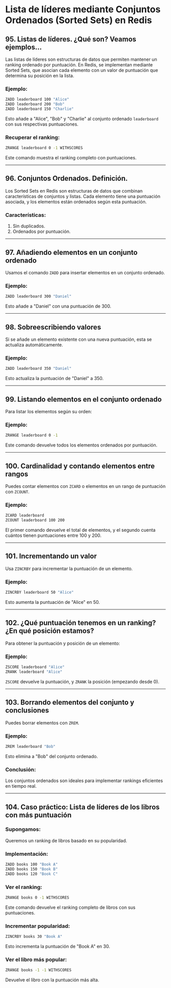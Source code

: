 # Lista de líderes mediante Conjuntos Ordenados (Sorted Sets) en Redis

## 95. Listas de líderes. ¿Qué son? Veamos ejemplos...

Las listas de líderes son estructuras de datos que permiten mantener un ranking ordenado por puntuación. En Redis, se implementan mediante Sorted Sets, que asocian cada elemento con un valor de puntuación que determina su posición en la lista.

### Ejemplo:
```bash
ZADD leaderboard 100 "Alice"
ZADD leaderboard 200 "Bob"
ZADD leaderboard 150 "Charlie"
```
Esto añade a "Alice", "Bob" y "Charlie" al conjunto ordenado `leaderboard` con sus respectivas puntuaciones.

### Recuperar el ranking:
```bash
ZRANGE leaderboard 0 -1 WITHSCORES
```
Este comando muestra el ranking completo con puntuaciones.

---

## 96. Conjuntos Ordenados. Definición.

Los Sorted Sets en Redis son estructuras de datos que combinan características de conjuntos y listas. Cada elemento tiene una puntuación asociada, y los elementos están ordenados según esta puntuación.

### Características:
1. Sin duplicados.
2. Ordenados por puntuación.

---

## 97. Añadiendo elementos en un conjunto ordenado

Usamos el comando `ZADD` para insertar elementos en un conjunto ordenado.

### Ejemplo:
```bash
ZADD leaderboard 300 "Daniel"
```
Esto añade a "Daniel" con una puntuación de 300.

---

## 98. Sobreescribiendo valores

Si se añade un elemento existente con una nueva puntuación, esta se actualiza automáticamente.

### Ejemplo:
```bash
ZADD leaderboard 350 "Daniel"
```
Esto actualiza la puntuación de "Daniel" a 350.

---

## 99. Listando elementos en el conjunto ordenado

Para listar los elementos según su orden:

### Ejemplo:
```bash
ZRANGE leaderboard 0 -1
```
Este comando devuelve todos los elementos ordenados por puntuación.

---

## 100. Cardinalidad y contando elementos entre rangos

Puedes contar elementos con `ZCARD` o elementos en un rango de puntuación con `ZCOUNT`.

### Ejemplo:
```bash
ZCARD leaderboard
ZCOUNT leaderboard 100 200
```
El primer comando devuelve el total de elementos, y el segundo cuenta cuántos tienen puntuaciones entre 100 y 200.

---

## 101. Incrementando un valor

Usa `ZINCRBY` para incrementar la puntuación de un elemento.

### Ejemplo:
```bash
ZINCRBY leaderboard 50 "Alice"
```
Esto aumenta la puntuación de "Alice" en 50.

---

## 102. ¿Qué puntuación tenemos en un ranking? ¿En qué posición estamos?

Para obtener la puntuación y posición de un elemento:

### Ejemplo:
```bash
ZSCORE leaderboard "Alice"
ZRANK leaderboard "Alice"
```
`ZSCORE` devuelve la puntuación, y `ZRANK` la posición (empezando desde 0).

---

## 103. Borrando elementos del conjunto y conclusiones

Puedes borrar elementos con `ZREM`.

### Ejemplo:
```bash
ZREM leaderboard "Bob"
```
Esto elimina a "Bob" del conjunto ordenado.

### Conclusión:
Los conjuntos ordenados son ideales para implementar rankings eficientes en tiempo real.

---

## 104. Caso práctico: Lista de líderes de los libros con más puntuación

### Supongamos:
Queremos un ranking de libros basado en su popularidad.

### Implementación:
```bash
ZADD books 100 "Book A"
ZADD books 150 "Book B"
ZADD books 120 "Book C"
```

### Ver el ranking:
```bash
ZRANGE books 0 -1 WITHSCORES
```
Este comando devuelve el ranking completo de libros con sus puntuaciones.

### Incrementar popularidad:
```bash
ZINCRBY books 30 "Book A"
```
Esto incrementa la puntuación de "Book A" en 30.

### Ver el libro más popular:
```bash
ZRANGE books -1 -1 WITHSCORES
```
Devuelve el libro con la puntuación más alta.
